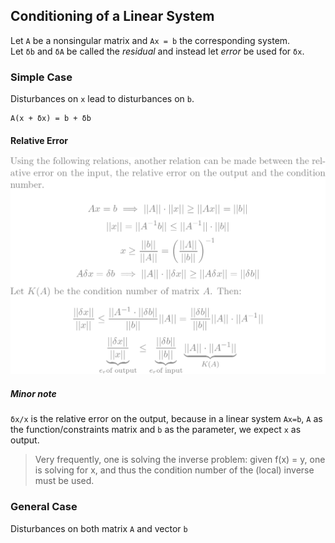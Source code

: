 ## Conditioning of a Linear System
Let `A` be a nonsingular matrix and `Ax = b` the corresponding system.  
Let `δb` and `δA` be called the *residual* and instead let *error* be used for `δx`.  
### Simple Case
Disturbances on `x` lead to disturbances on `b`.  
```vim
A(x + δx) = b + δb
```  
#### Relative Error
![#re](/img/k/ka.png)
##### Minor note
`δx/x` is the relative error on the output, because in a linear system `Ax=b`, `A` as the function/constraints matrix and `b` as the parameter, we expect `x` as output.  
> Very frequently, one is solving the inverse problem: given f(x) = y, one is solving for x, and thus the condition number of the (local) inverse must be used.

### General Case
Disturbances on both matrix `A` and vector `b`  

